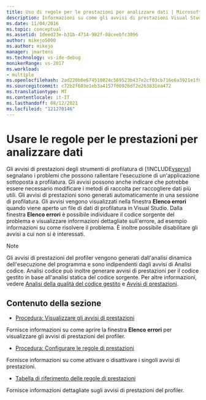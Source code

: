 ```yaml
---
title: Uso di regole per le prestazioni per analizzare dati | Microsoft Docs
description: Informazioni su come gli avvisi di prestazioni Visual Studio Strumenti di profilatura indicano problemi in un'applicazione profilata che possono rallentare l'esecuzione del programma.
ms.date: 11/04/2016
ms.topic: conceptual
ms.assetid: 1deed23e-b31b-4714-982f-08ceebfc3096
author: mikejo5000
ms.author: mikejo
manager: jmartens
ms.technology: vs-ide-debug
monikerRange: vs-2017
ms.workload:
- multiple
ms.openlocfilehash: 2ad220b0e674510824c569523b437e2cf03cb716e6a3921e1f0ad41d6b6374ba
ms.sourcegitcommit: c72b2f603e1eb3a4157f00926df2e263831ea472
ms.translationtype: MT
ms.contentlocale: it-IT
ms.lasthandoff: 08/12/2021
ms.locfileid: "121270146"
---
```

# <a name="use-performance-rules-to-analyze-data"></a>Usare le regole per le prestazioni per analizzare dati
Gli avvisi di prestazioni degli strumenti di profilatura di [!INCLUDE[vsprvs](../code-quality/includes/vsprvs_md.md)] segnalano i problemi che possono rallentare l'esecuzione di un'applicazione sottoposta a profilatura. Gli avvisi possono anche indicare che potrebbe essere necessario modificare i metodi di raccolta per raccogliere dati più utili. Gli avvisi di prestazioni sono generati automaticamente in una sessione di profilatura. Gli avvisi vengono visualizzati nella finestra **Elenco errori** quando viene aperto un file di dati di profilatura in Visual Studio. Dalla finestra **Elenco errori** è possibile individuare il codice sorgente del problema e visualizzare informazioni dettagliate sull'errore, ad esempio informazioni su come risolvere il problema. È inoltre possibile disabilitare gli avvisi a cui non si è interessati.

> [!NOTE]
> Gli avvisi di prestazioni del profiler vengono generati dall'analisi dinamica dell'esecuzione del programma e sono indipendenti dagli avvisi di Analisi codice. Analisi codice può inoltre generare avvisi di prestazioni per il codice gestito in base all'analisi statica del codice sorgente. Per altre informazioni, vedere [Analisi della qualità del codice gestito](../code-quality/code-analysis-for-managed-code-overview.md) e [Avvisi di prestazioni](/dotnet/fundamentals/code-analysis/quality-rules/performance-warnings).

## <a name="in-this-section"></a>Contenuto della sezione
- [Procedura: Visualizzare gli avvisi di prestazioni](../profiling/how-to-view-performance-warnings.md)

 Fornisce informazioni su come aprire la finestra **Elenco errori** per visualizzare gli avvisi di prestazioni del profiler.

- [Procedura: Configurare le regole di prestazioni](../profiling/how-to-configure-performance-rules.md)

 Fornisce informazioni su come attivare o disattivare i singoli avvisi di prestazioni.

- [Tabella di riferimento delle regole di prestazioni](../profiling/performance-rules-reference.md)

 Fornisce informazioni dettagliate sugli avvisi di prestazioni del profiler.
